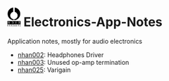 # <a href="https://www.noizhardware.com/"><img src="img/nhfull_tiny.png" alt="noizHARDWARE logo" width="30"/></a> Electronics-App-Notes

Application notes, mostly for audio electronics

* [nhan002](nhan002/nhan002.md): Headphones Driver
* [nhan003](nhan003/nhan003.md): Unused op-amp termination
* [nhan025](nhan025/nhan025.md): Varigain

<!--
---
<center>
     <a href="https://www.noizhardware.com/">
          <img src="img/nhfavico_black.png" alt="noizHARDWARE logo" width="20"/></center></a>
          -->